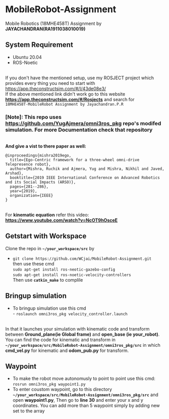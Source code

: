 # MobileRobot-Assignment
Mobile Robotics (18MHE458T) Assignment by <b>JAYACHANDRAN(RA1911038010019)</b>


## System Requirement 
* Ubuntu 20.04
* ROS-Noetic

<br />If you don't have the mentioned setup, use my ROSJECT project which provides every thing you need to start with
<br />https://app.theconstructsim.com/#/l/43de08e3/
<br />If the above mentioned link didn't work go to this website **https://app.theconstructsim.com/#/Rosjects** and search for 
<br />`18MHE458T-MobileRobot Assignment by Jayachandran.P.R` 

### [Note]: This repo uses https://github.com/YugAjmera/omni3ros_pkg repo's modifed simulation. For more Documentation check that repository 
<br /> <b>And give a vist to there paper as well: </b>
```
@inproceedings{mishra2019ego,
  title={Ego-Centric framework for a three-wheel omni-drive Telepresence robot},
  author={Mishra, Ruchik and Ajmera, Yug and Mishra, Nikhil and Javed, Arshad},
  booktitle={2019 IEEE International Conference on Advanced Robotics and its Social Impacts (ARSO)},
  pages={281--286},
  year={2019},
  organization={IEEE}
}
```

<br /> For <b>kinematic equation</b> refer this video:
<br /><b>https://www.youtube.com/watch?v=NcOT9hOsceE</b>

## Getstart with Workspace
Clone the repo in <b>`~/your_workspace/src`</b> by
- `git clone https://github.com/WCjai/MobileRobot-Assignment.git`
<br /> then use these cmd 
<br /> `sudo apt-get install ros-neotic-gazebo-config`
<br /> `sudo apt-get install ros-noetic-velocity-controllers`
<br />Then use <b>`catkin_make`</b> to complile


## Bringup simulation
* To bringup simulation use this cmd
<br />- `roslaunch omni3ros_pkg velocity_controller.launch`

<br /> In that it launches your simulation with kinematic code and transform between <b>Ground_plane(ie Global frame)</b> and <b>open_base (ie your_robot)</b>. You can find the code for kinematic and transform in <b>`~/your_workspace/src/MobileRobot-Assignment/omni3ros_pkg/src`</b> in which <b>cmd_vel.py</b> for kinematic and <b>odom_pub.py</b> for transform.
 
 ## Waypoint
 * To make the robot move autonomusly to point to point use this cmd:
 <br />`rosrun omni3ros_pkg waypoint1.py`
 * To enter coustom waypoint, go to  this directory <b>`~/your_workspace/src/MobileRobot-Assignment/omni3ros_pkg/src`</b> and open <b>waypoint1.py</b>, Then go to <b>line 30</b> and enter your x and y coordinates. You can add more than 5 waypoint simply by adding new set to the array  

